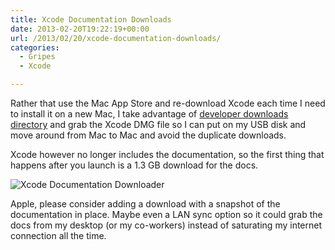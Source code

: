 ```yaml
---
title: Xcode Documentation Downloads
date: 2013-02-20T19:22:19+00:00
url: /2013/02/20/xcode-documentation-downloads/
categories:
  - Gripes
  - Xcode

---
```

Rather that use the Mac App Store and re-download Xcode each time I need to install it on a new Mac, I take advantage of [developer downloads directory][1] and grab the Xcode DMG file so I can put on my USB disk and move around from Mac to Mac and avoid the duplicate downloads.

Xcode however no longer includes the documentation, so the first thing that happens after you launch is a 1.3 GB download for the docs.

![Xcode Documentation Downloader][2]

Apple, please consider adding a download with a snapshot of the documentation in place. Maybe even a LAN sync option so it could grab the docs from my desktop (or my co-workers) instead of saturating my internet connection all the time.

 [1]: http://developer.apple.com/downloads/
 [2]: http://mikezornek.com/media/images/xcode_docs.png "Xcode Documentation Downloader"